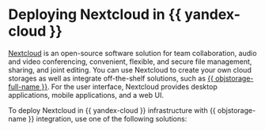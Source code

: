 # Deploying Nextcloud in {{ yandex-cloud }}

[Nextcloud](https://nextcloud.com/) is an open-source software solution for team collaboration, audio and video conferencing, convenient, flexible, and secure file management, sharing, and joint editing. You can use Nextcloud to create your own cloud storages as well as integrate off-the-shelf solutions, such as [{{ objstorage-full-name }}](../../../storage/index.yaml). For the user interface, Nextcloud provides desktop applications, mobile applications, and a web UI.

To deploy Nextcloud in {{ yandex-cloud }} infrastructure with {{ objstorage-name }} integration, use one of the following solutions: